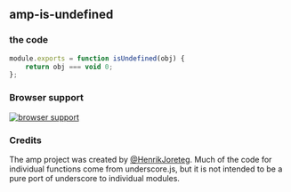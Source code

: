## amp-is-undefined


### the code

```javascript
module.exports = function isUndefined(obj) {
    return obj === void 0;
};
```

### Browser support

[![browser support](https://ci.testling.com/henrikjoreteg/amp-is-undefined.png)](https://ci.testling.com/ampersandjs/amp-is-undefined)

### Credits

The amp project was created by [@HenrikJoreteg](http://twitter.com/henrikjoreteg). Much of the code for individual functions come from underscore.js, but it is not intended to be a pure port of underscore to individual modules.